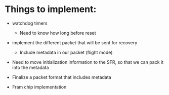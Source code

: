# Things to implement: 
- watchdog timers 
    - Need to know how long before reset 

- implement the different packet that will be sent for recovery
    - Include metadata in our packet (flight mode)

- Need to move initialization information to the SFR, so that we can pack it into the metadata 

- Finalize a packet format that includes metadata 

- Fram chip implementation 